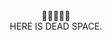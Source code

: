 <div style="text-align: center;">
  🤔👹👺🧑‍💻
</div>
<div style="text-align: center;">
  HERE IS DEAD SPACE.
</div>

